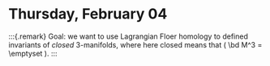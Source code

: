 # Thursday, February 04


:::{.remark}
Goal: we want to use Lagrangian Floer homology to defined invariants of *closed* 3-manifolds, where here closed means that \( \bd M^3 = \emptyset \).
:::

